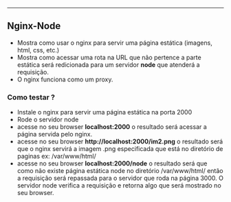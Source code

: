 -------

## Nginx-Node



* Mostra como usar o nginx para servir uma página estática (imagens, html, css, etc.)
* Mostra como acessar uma rota na URL que não pertence a parte estática será redicionada para um servidor **node** que atenderá a requisição.
* O nginx funciona como um proxy.


### Como testar ?
* Instale o nginx para servir uma página estática na porta 2000
* Rode o servidor node
* acesse no seu browser **localhost:2000** o resultado será acessar a página servida pelo nginx.
* acesse no seu browser **http://localhost:2000/im2.png** o resultado será que o nginx servirá a imagem .png especificada que está no diretório de paginas ex: /var/www/html/
* acesse no seu browser **localhost:2000/node** o resultado será que como não existe página estática node no diretório /var/www/html/ então a requisição será repassada para o servidor que roda na página 3000. O servidor node verifica a requisição e retorna algo que será mostrado no seu browser.